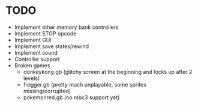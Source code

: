 # TODO

- Implement other memory bank controllers
- Implement STOP opcode
- Implement GUI
- Implement save states/rewind
- Implement sound
- Controller support
- Broken games
  - donkeykong.gb (glitchy screen at the beginning and locks up after 2 levels)
  - frogger.gb (pretty much unplayable, some sprites missing/corrupted)
  - pokemonred.gb (no mbc3 support yet)